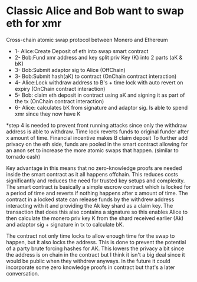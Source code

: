 # Classic Alice and Bob want to swap eth for xmr
Cross-chain atomic swap protocol between Monero and Ethereum

* 1- Alice:Create Deposit of eth into swap smart contract
* 2- Bob:Fund xmr address and key split priv Key (K) into 2 parts (aK & bK) 
* 3- Bob:Submit adaptor sig to Alice (OffChain) 
* 3- Bob:Submit hash(aK) to contract (OnChain contract interaction)
* 4- Alice:Lock withdraw address to B's + time lock with auto revert on expiry (OnChain contract interaction)
* 5- Bob: claim eth deposit in contract using aK and signing it as part of the tx (OnChain contract interaction)
* 6- Alice: calculates bK from signature and adaptor sig. Is able to spend xmr since they now have K 


*step 4 is needed to prevent front running attacks since only the withdraw address is able to withdraw. Time lock reverts funds to original funder after x amount of time. Financial incentive makes B claim deposit
To further add privacy on the eth side, funds are pooled in the smart contract allowing for an anon set to increase the more atomic swaps that happen. (similar to tornado cash)



Key advantage in this means that no zero-knowledge proofs are needed inside the smart contract as it all happens offchain. This reduces costs significantly and reduces the need for trusted key setups and complexity. The smart contract is basically a simple escrow contract which is locked for a period of time and reverts if nothing happens after x amount of time. 
The contract in a locked state can release funds by the withdrew address interacting with it and providing the Ak key shard as a claim key. The transaction that does this also contains a signature so this enables Alice to then calculate the monero priv key K from the shard received earlier (Ak) and adaptor sig + signature in tx to calculate bK. 


The contract not only time locks to allow enough time for the swap to happen, but it also locks the address. This is done to prevent the potential of a party brute forcing hashes for AK. This lowers the privacy a bit since the address is on chain in the contract but I think it isn't a big deal since it would be public when they withdrew anyways. In the future it could incorporate some zero knowledge proofs in contract but that's a later conversation. 


